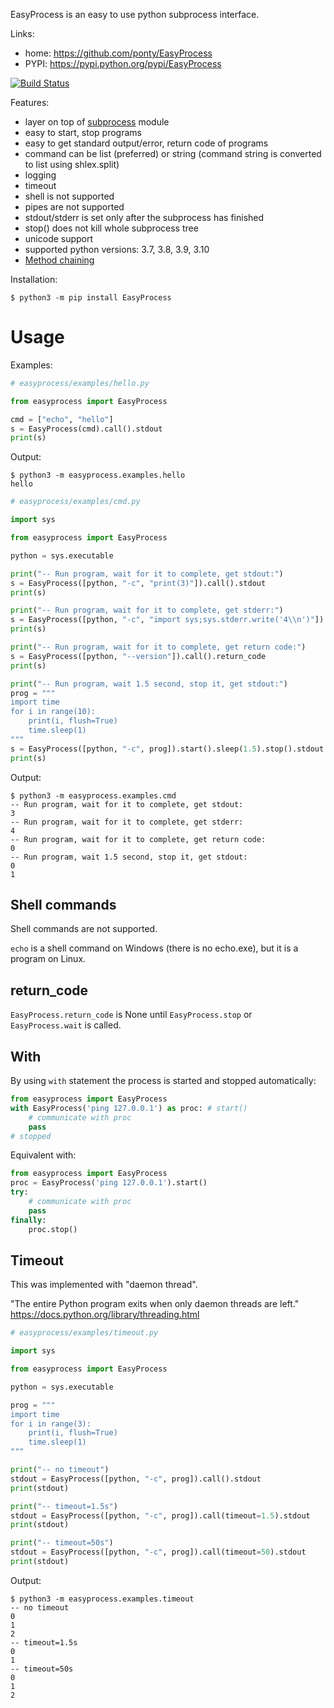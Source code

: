 EasyProcess is an easy to use python subprocess interface.

Links:
 * home: https://github.com/ponty/EasyProcess
 * PYPI: https://pypi.python.org/pypi/EasyProcess

[![Build Status](https://travis-ci.org/ponty/EasyProcess.svg?branch=master)](https://travis-ci.org/ponty/EasyProcess)

Features:
 - layer on top of [subprocess](https://docs.python.org/library/subprocess.html) module
 - easy to start, stop programs
 - easy to get standard output/error, return code of programs
 - command can be list (preferred) or string (command string is converted to list using shlex.split)
 - logging
 - timeout
 - shell is not supported
 - pipes are not supported
 - stdout/stderr is set only after the subprocess has finished
 - stop() does not kill whole subprocess tree
 - unicode support
 - supported python versions: 3.7, 3.8, 3.9, 3.10
 - [Method chaining](https://en.wikipedia.org/wiki/Method_chaining)
 
Installation:

```console
$ python3 -m pip install EasyProcess
```

Usage
=====

Examples:
```py
# easyprocess/examples/hello.py

from easyprocess import EasyProcess

cmd = ["echo", "hello"]
s = EasyProcess(cmd).call().stdout
print(s)

```

Output:
<!-- embedme doc/gen/python3_-m_easyprocess.examples.hello.txt -->

```console
$ python3 -m easyprocess.examples.hello
hello
```


```py
# easyprocess/examples/cmd.py

import sys

from easyprocess import EasyProcess

python = sys.executable

print("-- Run program, wait for it to complete, get stdout:")
s = EasyProcess([python, "-c", "print(3)"]).call().stdout
print(s)

print("-- Run program, wait for it to complete, get stderr:")
s = EasyProcess([python, "-c", "import sys;sys.stderr.write('4\\n')"]).call().stderr
print(s)

print("-- Run program, wait for it to complete, get return code:")
s = EasyProcess([python, "--version"]).call().return_code
print(s)

print("-- Run program, wait 1.5 second, stop it, get stdout:")
prog = """
import time
for i in range(10):
    print(i, flush=True)
    time.sleep(1)
"""
s = EasyProcess([python, "-c", prog]).start().sleep(1.5).stop().stdout
print(s)

```

Output:
<!-- embedme doc/gen/python3_-m_easyprocess.examples.cmd.txt -->

```console
$ python3 -m easyprocess.examples.cmd
-- Run program, wait for it to complete, get stdout:
3
-- Run program, wait for it to complete, get stderr:
4
-- Run program, wait for it to complete, get return code:
0
-- Run program, wait 1.5 second, stop it, get stdout:
0
1
```

Shell commands
--------------

Shell commands are not supported.

``echo`` is a shell command on Windows (there is no echo.exe),
but it is a program on Linux.

return_code
-----------

`EasyProcess.return_code` is None until
`EasyProcess.stop` or `EasyProcess.wait` is called.

With
----

By using `with` statement the process is started
and stopped automatically:
    
```python
from easyprocess import EasyProcess
with EasyProcess('ping 127.0.0.1') as proc: # start()
    # communicate with proc
    pass
# stopped
```

Equivalent with:
    
```python
from easyprocess import EasyProcess
proc = EasyProcess('ping 127.0.0.1').start()
try:
    # communicate with proc
    pass
finally:
    proc.stop()
```

Timeout
-------

This was implemented with "daemon thread".

"The entire Python program exits when only daemon threads are left."
https://docs.python.org/library/threading.html

```py
# easyprocess/examples/timeout.py

import sys

from easyprocess import EasyProcess

python = sys.executable

prog = """
import time
for i in range(3):
    print(i, flush=True)
    time.sleep(1)
"""

print("-- no timeout")
stdout = EasyProcess([python, "-c", prog]).call().stdout
print(stdout)

print("-- timeout=1.5s")
stdout = EasyProcess([python, "-c", prog]).call(timeout=1.5).stdout
print(stdout)

print("-- timeout=50s")
stdout = EasyProcess([python, "-c", prog]).call(timeout=50).stdout
print(stdout)

```

Output:

<!-- embedme doc/gen/python3_-m_easyprocess.examples.timeout.txt -->

```console
$ python3 -m easyprocess.examples.timeout
-- no timeout
0
1
2
-- timeout=1.5s
0
1
-- timeout=50s
0
1
2
```